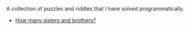A collection of puzzles and riddles that I have solved programmatically.

* [How many sisters and brothers?](SistersAndBrothers/README.md)

